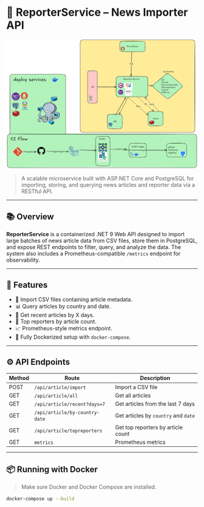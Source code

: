 # 📰 ReporterService – News Importer API

![HLD](./HLD.png)

> A scalable microservice built with ASP.NET Core and PostgreSQL for importing, storing, and querying news articles and reporter data via a RESTful API.

---

## 📚 Overview

**ReporterService** is a containerized .NET 9 Web API designed to import large batches of news article data from CSV files, store them in PostgreSQL, and expose REST endpoints to filter, query, and analyze the data. The system also includes a Prometheus-compatible `/metrics` endpoint for observability.

---

## 🧩 Features

- 🚀 Import CSV files containing article metadata.
- 📊 Query articles by country and date.
- 📅 Get recent articles by X days.
- 🧠 Top reporters by article count.
- 📈 Prometheus-style metrics endpoint.
- 🐳 Fully Dockerized setup with `docker-compose`.

---

## ⚙️ API Endpoints

| Method | Route                           | Description                                |
|--------|----------------------------------|--------------------------------------------|
| POST   | `/api/article/import`           | Import a CSV file                          |
| GET    | `/api/article/all`              | Get all articles                           |
| GET    | `/api/article/recent?days=7`    | Get articles from the last 7 days          |
| GET    | `/api/article/by-country-date`  | Get articles by `country` and `date`       |
| GET    | `/api/article/topreporters`     | Get top reporters by article count         |
| GET    | `metrics`          | Prometheus metrics                         |

---

## 📦 Running with Docker

> Make sure Docker and Docker Compose are installed.

```bash
docker-compose up --build
